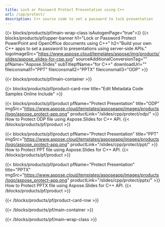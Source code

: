 ```yaml
---
title: Lock or Password Protect Presentation using C++ 
url: /cpp/protect/
description: C++ source code to set a password to lock presentation
---
```


{{< blocks/products/pf/main-wrap-class isAutogenPage="true">}}
{{< blocks/products/pf/upper-banner h1="Lock or Password Protect PowerPoint and OpenOffice documents using C++" h2="Build your own C++ apps to set a password to presentations using server-side APIs." logoImageSrc="https://www.aspose.cloud/templates/aspose/img/products/slides/aspose_slides-for-cpp.svg" sourceAdditionalConversionTag="" pfName="Aspose.Slides" subTitlepfName="for C++" downloadUrl="" fileiconsmall1="PPT" fileiconsmall2="PPTX" fileiconsmall3="ODP" >}}

{{< blocks/products/pf/main-container >}}

{{< blocks/products/pf/product-card-row title="Edit Metadata Code Samples Online Include" >}}

{{< blocks/products/pf/product pfName="Protect Presentation" title="ODP" imgSrc="https://www.aspose.cloud/templates/asposeapp/images/products/logo/aspose_protect-app.png" productLink="/slides/cpp/protect/odp/" >}}
How to Protect ODP file using Aspose.Slides for C++ API.
{{< /blocks/products/pf/product >}}

{{< blocks/products/pf/product pfName="Protect Presentation" title="PPT" imgSrc="https://www.aspose.cloud/templates/asposeapp/images/products/logo/aspose_protect-app.png" productLink="/slides/cpp/protect/ppt/" >}}
How to Protect PPT file using Aspose.Slides for C++ API.
{{< /blocks/products/pf/product >}}

{{< blocks/products/pf/product pfName="Protect Presentation" title="PPTX" imgSrc="https://www.aspose.cloud/templates/asposeapp/images/products/logo/aspose_protect-app.png" productLink="/slides/cpp/protect/pptx/" >}}
How to Protect PPTX file using Aspose.Slides for C++ API.
{{< /blocks/products/pf/product >}}



{{< /blocks/products/pf/product-card-row >}}

{{< /blocks/products/pf/main-container >}}
    
{{< /blocks/products/pf/main-wrap-class >}}